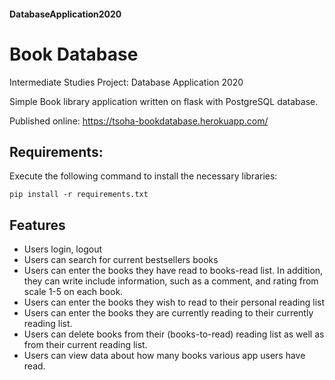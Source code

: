 #### DatabaseApplication2020
# Book Database
Intermediate Studies Project: Database Application 2020

Simple Book library application written on flask with PostgreSQL database.
 
Published online: https://tsoha-bookdatabase.herokuapp.com/


## Requirements:

Execute the following command to install the necessary libraries:<br />

`pip install -r requirements.txt`

## Features
* Users login, logout 
* Users can search for current bestsellers books
* Users can enter the books they have read to books-read list. In addition, they can write include information, such as a comment,
  and rating from scale 1-5 on each book.
* Users can enter the books they wish to read to their personal reading list
* Users can enter the books they are currently reading to their currently reading list.
* Users can delete books from their (books-to-read) reading list as well as from their current reading list.
* Users can view data about how many books various app users have read.
  
